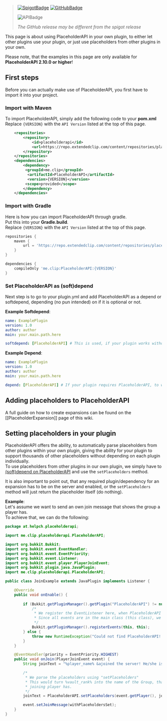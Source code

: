 [APIBadge]: https://img.shields.io/nexus/r/http/repo.extendedclip.com/me.clip/PlaceholderAPI.svg?label=API%20Version

[SpigotBadge]: https://img.shields.io/spiget/version/6245?label=Spigot
[Spigot]: https://spigotmc.org/resources/6245

[GitHubBadge]: https://img.shields.io/github/v/release/PlaceholderAPI/PlaceholderAPI?label=GitHub%20Release
[GitHub]: /PlaceholderAPI/PlaceholderAPI/releases/latest

> [![SpigotBadge]][Spigot] [![GitHubBadge]][GitHub]
>
> ![APIBadge]  
>
> *The GitHub release may be different from the spigot release*

This page is about using PlaceholderAPI in your own plugin, to either let other plugins use your plugin, or just use placeholders from other plugins in your own.

Please note, that the examples in this page are only available for **PlaceholderAPI 2.10.0 or higher**!

## First steps
Before you can actually make use of PlaceholderAPI, you first have to import it into your project.

### Import with Maven
To import PlaceholderAPI, simply add the following code to your **pom.xml**  
Replace `{VERSION}` with the `API Version` listed at the top of this page.  
```xml
    <repositories>
        <repository>
            <id>placeholderapi</id>
            <url>https://repo.extendedclip.com/content/repositories/placeholderapi/</url>
        </repository>
    </repositories>
    <dependencies>
        <dependency>
         <groupId>me.clip</groupId>
          <artifactId>PlaceholderAPI</artifactId>
          <version>{VERSION}</version>
         <scope>provided</scope>
        </dependency>
    </dependencies>
```

### Import with Gradle
Here is how you can import PlaceholderAPI through gradle.  
Put this into your **Gradle.build**.  
Replace `{VERSION}` with the `API Version` listed at the top of this page.  
```gradle
repositories {
    maven {
        url = 'https://repo.extendedclip.com/content/repositories/placeholderapi/'
    }
}

dependencies {
    compileOnly 'me.clip:PlaceholderAPI:{VERSION}'
}
```

### Set PlaceholderAPI as (soft)depend
Next step is to go to your plugin.yml and add PlaceholderAPI as a depend or softdepend, depending (no pun intended) on if it is optional or not.

**Example Softdepend**:
```yaml
name: ExamplePlugin
version: 1.0
author: author
main: your.main.path.here

softdepend: [PlaceholderAPI] # This is used, if your plugin works without PlaceholderAPI.
```

**Example Depend**:
```yaml
name: ExamplePlugin
version: 1.0
author: author
main: your.main.path.here

depend: [PlaceholderAPI] # If your plugin requires PlaceholderAPI, to work, use this.
```

## Adding placeholders to PlaceholderAPI

A full guide on how to create expansions can be found on the [[PlaceholderExpansion]] page of this wiki.

## Setting placeholders in your plugin
PlaceholderAPI offers the ability, to automatically parse placeholders from other plugins within your own plugin, giving the ability for your plugin to support thousands of other placeholders without depending on each plugin individually.  
To use placeholders from other plugins in our own plugin, we simply have to [(soft)depend on PlaceholderAPI](#set-placeholderapi-as-softdepend) and use the `setPlaceholders` method.

It is also important to point out, that any required plugin/dependency for an expansion has to be on the server and enabled, or the `setPlaceholders` method will just return the placeholder itself (do nothing).

**Example**:  
Let's assume we want to send an own join message that shows the group a player has.  
To achieve that, we can do the following:  
```java
package at.helpch.placeholderapi;

import me.clip.placeholderapi.PlaceholderAPI;

import org.bukkit.Bukkit;
import org.bukkit.event.EventHandler;
import org.bukkit.event.EventPriority;
import org.bukkit.event.Listener;
import org.bukkit.event.player.PlayerJoinEvent;
import org.bukkit.plugin.java.JavaPlugin;
import me.clip.placeholderapi.PlaceholderAPI;

public class JoinExample extends JavaPlugin implements Listener {

    @Override
    public void onEnable() {
 
        if (Bukkit.getPluginManager().getPlugin("PlaceholderAPI") != null) {
            /*
             * We register the EventListener here, when PlaceholderAPI is installed.
             * Since all events are in the main class (this class), we simply use "this"
             */
            Bukkit.getPluginManager().registerEvents(this, this);
        } else {
            throw new RuntimeException("Could not find PlaceholderAPI!! Plugin can not work without it!");
        }
    }

    @EventHandler(priority = EventPriority.HIGHEST)
    public void onJoin(PlayerJoinEvent event) {
        String joinText = "%player_name% &ajoined the server! He/she is rank &f%vault_rank%";

        /*
         * We parse the placeholders using "setPlaceholders"
         * This would turn %vault_rank% into the name of the Group, that the
         * joining player has.
         */
        joinText = PlaceholderAPI.setPlaceholders(event.getPlayer(), joinText);

        event.setJoinMessage(withPlaceholdersSet);
    }
}
```

